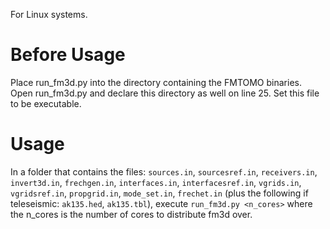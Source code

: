 For Linux systems.

# Before Usage
Place run_fm3d.py into the directory containing the FMTOMO binaries. Open run_fm3d.py and declare this directory as well on line 25. Set this file to be executable.

# Usage

In a folder that contains the files: `sources.in`, `sourcesref.in`, `receivers.in`, `invert3d.in`, `frechgen.in`, `interfaces.in`, `interfacesref.in`, `vgrids.in`, `vgridsref.in`, `propgrid.in`, `mode_set.in`, `frechet.in` (plus the following if teleseismic: `ak135.hed`, `ak135.tbl`), execute `run_fm3d.py <n_cores>` where the n_cores is the number of cores to distribute fm3d over.
